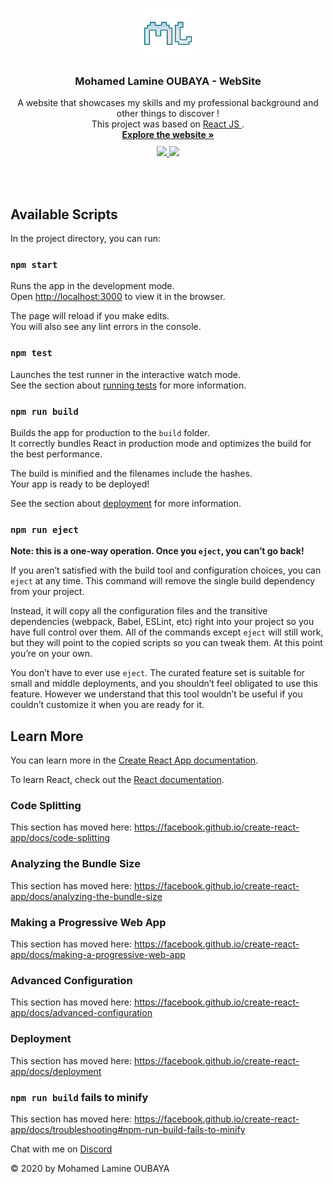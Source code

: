<!-- PROJECT LOGO -->
<br />
<p align="center">
  <a href="https://amine1921.github.io/ml-website" target="_blank">
    <img src="./public/favicon.png" alt="Logo" width="80" height="80">
  </a>

  <h3 align="center">Mohamed Lamine OUBAYA - WebSite</h3>

  <p align="center">
    A website that showcases my skills and my professional background and other things to discover !
    <br />
    This project was based on 
    <a href="https://github.com/facebook/create-react-app" target="_blank">
    React JS </a> .
    <br />
    <a href="https://amine1921.github.io/ml-website/?target=_blank"><strong>Explore the website »</strong></a>
    <br />
    <a href="https://www.linkedin.com/in/mohamed-lamine-oubaya-124326194/" target="_blank"><img src="https://img.shields.io/badge/linkedin-%230077B5.svg?&style=for-the-badge&logo=linkedin&logoColor=white" style="margin-top: 10px ;" > </a>
    <a href="https://github.com/AMINE1921" target="_blank"><img src="https://img.shields.io/badge/github-%23100000.svg?&style=for-the-badge&logo=github&logoColor=white" style="margin-top: 10px ;" > </a>
  </p>
</p>
<br />
<br />



## Available Scripts

In the project directory, you can run:

### `npm start`

Runs the app in the development mode.<br />
Open [http://localhost:3000](http://localhost:3000) to view it in the browser.

The page will reload if you make edits.<br />
You will also see any lint errors in the console.

### `npm test`

Launches the test runner in the interactive watch mode.<br />
See the section about [running tests](https://facebook.github.io/create-react-app/docs/running-tests) for more information.

### `npm run build`

Builds the app for production to the `build` folder.<br />
It correctly bundles React in production mode and optimizes the build for the best performance.

The build is minified and the filenames include the hashes.<br />
Your app is ready to be deployed!

See the section about [deployment](https://facebook.github.io/create-react-app/docs/deployment) for more information.

### `npm run eject`

**Note: this is a one-way operation. Once you `eject`, you can’t go back!**

If you aren’t satisfied with the build tool and configuration choices, you can `eject` at any time. This command will remove the single build dependency from your project.

Instead, it will copy all the configuration files and the transitive dependencies (webpack, Babel, ESLint, etc) right into your project so you have full control over them. All of the commands except `eject` will still work, but they will point to the copied scripts so you can tweak them. At this point you’re on your own.

You don’t have to ever use `eject`. The curated feature set is suitable for small and middle deployments, and you shouldn’t feel obligated to use this feature. However we understand that this tool wouldn’t be useful if you couldn’t customize it when you are ready for it.

## Learn More

You can learn more in the [Create React App documentation](https://facebook.github.io/create-react-app/docs/getting-started).

To learn React, check out the [React documentation](https://reactjs.org/).

### Code Splitting

This section has moved here: https://facebook.github.io/create-react-app/docs/code-splitting

### Analyzing the Bundle Size

This section has moved here: https://facebook.github.io/create-react-app/docs/analyzing-the-bundle-size

### Making a Progressive Web App

This section has moved here: https://facebook.github.io/create-react-app/docs/making-a-progressive-web-app

### Advanced Configuration

This section has moved here: https://facebook.github.io/create-react-app/docs/advanced-configuration

### Deployment

This section has moved here: https://facebook.github.io/create-react-app/docs/deployment

### `npm run build` fails to minify

This section has moved here: https://facebook.github.io/create-react-app/docs/troubleshooting#npm-run-build-fails-to-minify


Chat with me on [Discord](http://discordapp.com/channels/@AMINE#5328)

© 2020 by Mohamed Lamine OUBAYA